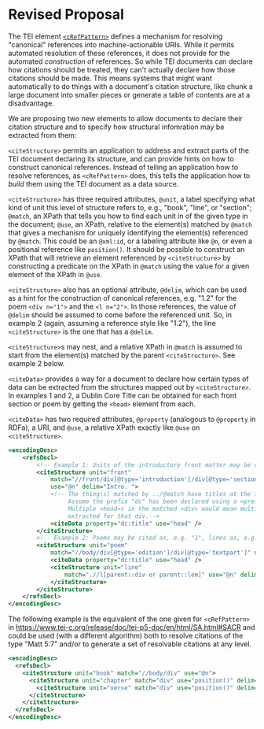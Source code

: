# Revised Proposal

The TEI element [`<cRefPattern>`](http://www.tei-c.org/release/doc/tei-p5-doc/en/html/ref-cRefPattern.html) defines a mechanism for resolving "canonical" references into machine-actionable URIs. While it permits automated resolution of these references, it does not provide for the automated *construction* of references. So while TEI documents can declare how citations should be treated, they can't actually declare how those citations should be made. This means systems that might want automatically to do things with a document's citation structure, like chunk a large document into smaller pieces or generate a table of contents are at a disadvantage.

We are proposing two new elements to allow documents to declare their citation structure and to specify how structural infomration may be extracted from them:

`<citeStructure>` permits an application to address and extract parts of the TEI document declaring its structure,
and can provide hints on how to construct canonical references. Instead of telling an application how to
resolve  references, as `<cRefPattern>` does, this tells the application how to *build* them using
the TEI document as a data source.
        
`<citeStructure>` has three required attributes, `@unit`, a label specifying what kind of unit this level
of structure refers to, e.g., "book", "line", or "section"; `@match`, an XPath that tells you how to
find each unit in of the given type in the document; `@use`, an XPath, relative to the element(s) matched
by `@match` that gives a mechanism for uniquely identifying the element(s) referenced by `@match`. This could
be an `@xml:id`, or a labeling attribute like `@n`, or even a positional reference like `position()`. It should
be possible to construct an XPath that will retrieve an element referenced by `<citeStructure>` by constructing
a predicate on the XPath in `@match` using the value for a given element of the XPath in `@use`.
             
`<citeStructure>` also has an optional attribute, `@delim`, which can be used as a hint for the construction of 
canonical references, e.g. "1.2" for the poem `<div n="1">` and the `<l n="2">`. In those references,
the value of `@delim` should be assumed to come before the referenced unit. So, in example 2 (again, assuming a 
reference style like "1.2"), the line `<citeStructure>` is the one that has a `@delim`.
             
`<citeStructure>`s may nest, and a relative XPath in `@match` is assumed to start from the element(s) matched
by the parent `<citeStructure>`. See example 2 below. 
             
`<citeData>` provides a way for a document to declare how certain types of data can be extracted from the
structures mapped out by `<citeStructure>`. In examples 1 and 2, a Dublin Core Title can be obtained for each
front section or poem by getting the `<head>` element from each.
             
`<citeData>` has two required attributes, `@property` (analogous to `@property` in RDFa), a URI, and `@use`,
a relative XPath exactly like `@use` on `<citeStructure>`. 

```xml
<encodingDesc>
    <refsDecl>
        <!-- Example 1: Units of the introductory front matter may be cited, e.g. "Intro. 1" -->
        <citeStructure unit="front"
            match="//front/div[@type='introduction']/div[@type='section']" 
            use="@n" delim="Intro. "> 
            <!-- The thing(s) matched by ../@match have titles at the location ./head. 
                 Assume the prefix "dc" has been declared using a <prefixDef> elsewhere.
                 Multiple <head>s in the matched <div> would mean multiple dc:titles being
                 extracted for that div.-->
            <citeData property="dc:title" use="head" /> 
        </citeStructure>
        <!-- Example 2: Poems may be cited as, e.g. "1", lines as, e.g. "1.5" -->
        <citeStructure unit="poem"
            match="//body/div[@type='edition']/div[@type='textpart']" use="@n">
            <citeData property="dc:title" use="head" />
            <citeStructure unit="line" 
                match=".//l[parent::div or parent::lem]" use="@n" delim=".">
            </citeStructure>
        </citeStructure>
    </refsDecl>
</encodingDesc>
```
The following example is the equivalent of the one given for `<cRefPattern>` in https://www.tei-c.org/release/doc/tei-p5-doc/en/html/SA.html#SACR and could be used (with a different algorithm) both to resolve citations of the type "Matt 5:7" and/or to generate a set of resolvable citations at any level.
```xml
<encodingDesc>
  <refsDecl>
    <citeStructure unit="book" match="//body/div" use="@n">
      <citeStructure unit="chapter" match="div" use="position()" delim=" ">
        <citeStructure unit="verse" match="div" use="position()" delim=":"/>
      </citeStructure>
    </citeStructure>
  </refsDecl>
</encodingDesc>
```
